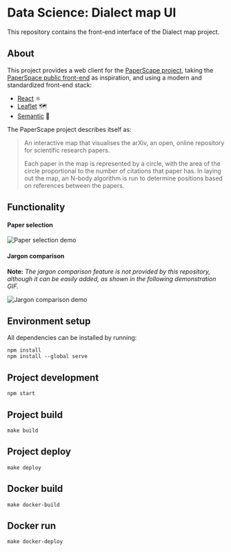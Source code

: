 # Data Science: Dialect map UI

This repository contains the front-end interface of the Dialect map project.


## About

This project provides a web client for the [PaperScape project][paperscape-blog],
taking the [PaperSpace public front-end][paperscape-ui] as inspiration, and using a modern 
and standardized front-end stack:

- [React][react-webpage] ⚛️
- [Leaflet][leaflet-webpage] 🗺️
- [Semantic][semantic-webpage] 🎨

The PaperScape project describes itself as:

> An interactive map that visualises the arXiv, an open, online repository for scientific research papers.
>
> Each paper in the map is represented by a circle, with the area of the circle proportional
> to the number of citations that paper has. In laying out the map, an N-body algorithm is run
> to determine positions based on references between the papers.


## Functionality

#### Paper selection
![Paper selection demo](resources/selection_demo.gif)

#### Jargon comparison

**Note:** _The jargon comparison feature is not provided by this repository,
although it can be easily added, as shown in the following demonstration GIF._

![Jargon comparison demo](resources/jargon_demo.gif)


## Environment setup
All dependencies can be installed by running:
```shell script
npm install
npm install --global serve
```

## Project development
```shell script
npm start
```

## Project build
```shell script
make build
```

## Project deploy
```shell script
make deploy
```

## Docker build
```shell script
make docker-build
```

## Docker run
```shell script
make docker-deploy
```


[leaflet-webpage]: https://leafletjs.com/
[paperscape-blog]: https://blog.paperscape.org/
[paperscape-ui]: https://github.com/paperscape/paperscape-mapclient
[react-webpage]: https://reactjs.org/
[semantic-webpage]: https://react.semantic-ui.com/
